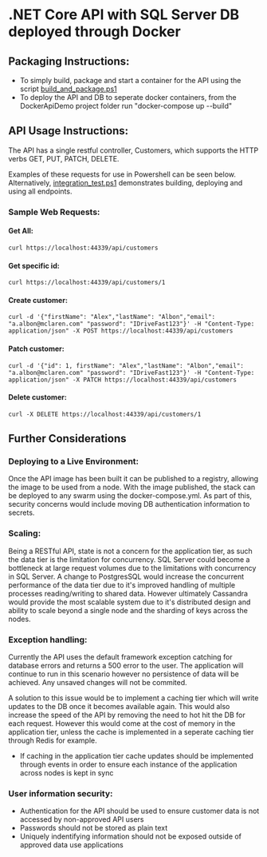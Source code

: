# .NET Core API with SQL Server DB deployed through Docker

## Packaging Instructions:
- To simply build, package and start a container for the API using the script [build_and_package.ps1](./DockerApiDemo/build_and_package.ps1)
- To deploy the API and DB to seperate docker containers, from the DockerApiDemo project folder run "docker-compose up --build"


## API Usage Instructions:
The API has a single restful controller, Customers, which supports the HTTP verbs GET, PUT, PATCH, DELETE.

Examples of these requests for use in Powershell can be seen below. Alternatively, [integration_test.ps1](integration_test.ps1) demonstrates building, deploying and using all endpoints.

### Sample Web Requests:
#### Get All: 
`curl https://localhost:44339/api/customers`

#### Get specific id: 
`curl https://localhost:44339/api/customers/1`

#### Create customer: 
`curl -d '{"firstName": "Alex","lastName": "Albon","email": "a.albon@mclaren.com" "password": "IDriveFast123"}' -H "Content-Type: application/json" -X POST https://localhost:44339/api/customers`

#### Patch customer: 
`curl -d '{"id": 1, firstName": "Alex","lastName": "Albon","email": "a.albon@mclaren.com" "password": "IDriveFast123"}' -H "Content-Type: application/json" -X PATCH https://localhost:44339/api/customers`

#### Delete customer:  
`curl -X DELETE https://localhost:44339/api/customers/1`


## Further Considerations

### Deploying to a Live Environment:
Once the API image has been built it can be published to a registry, allowing the image to be used from a node.
With the image published, the stack can be deployed to any swarm using the docker-compose.yml.
As part of this, security concerns would include moving DB authentication information to secrets.

### Scaling:
Being a RESTful API, state is not a concern for the application tier, as such the data tier is the limitation for concurrency. SQL Server could become a bottleneck at large request volumes due to the limitations with concurrency in SQL Server. A change to PostgresSQL would increase the concurrent performance of the data tier due to it's improved handling of multiple processes reading/writing to shared data. However ultimately Cassandra would provide the most scalable system due to it's distributed design and ability to scale beyond a single node and the sharding of keys across the nodes.

### Exception handling:
Currently the API uses the default framework exception catching for database errors and returns a 500 error to the user. The application will continue to run in this scenario however no persistence of data will be achieved. Any unsaved changes will not be commited. 

A solution to this issue would be to implement a caching tier which will write updates to the DB once it becomes available again. This would also increase the speed of the API by removing the need to hot hit the DB for each request. However this would come at the cost of memory in the application tier, unless the cache is implemented in a seperate caching tier through Redis for example. 
- If caching in the application tier cache updates should be implemented through events in order to ensure each instance of the application across nodes is kept in sync

### User information security:
- Authentication for the API should be used to ensure customer data is not accessed by non-approved API users
- Passwords should not be stored as plain text
- Uniquely indentifying information should not be exposed outside of approved data use applications

